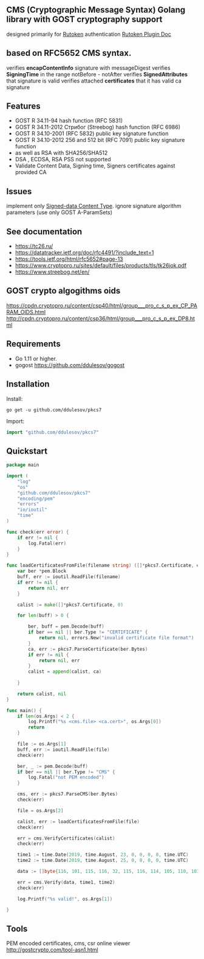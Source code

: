 ## CMS (Cryptographic Message Syntax) Golang library with  GOST cryptography support
  designed primarily for [Rutoken](https://www.rutoken.ru/products/all/rutoken-ecp/)  authentication 
  [Rutoken Plugin Doc](https://dev.rutoken.ru/display/PUB/RutokenPluginDoc)

## based on  RFC5652 CMS syntax. 
  verifies **encapContentInfo** signature with messageDigest
  verifies **SigningTime**  in the range notBefore - notAfter
  verifies **SignedAttributes** that signature is valid 
  verifies attached **certificates**  that it has valid ca signature


## Features
 - GOST R 34.11-94 hash function (RFC 5831)
 - GOST R 34.11-2012 Стрибог (Streebog) hash function (RFC 6986)
 - GOST R 34.10-2001 (RFC 5832) public key signature function
 - GOST R 34.10-2012 256 and 512 bit (RFC 7091) public key signature function
 - as well as RSA with SHA256/SHA512 
 - DSA , ECDSA, RSA PSS not supported 
 - Validate Content Data, Signing time, Signers certificates against provided CA 

## Issues
  implement only [Signed-data Content Type](https://tools.ietf.org/html/rfc5652#section-5.1).
  ignore signature algorithm parameters (use only GOST A-ParamSets) 

## See documentation
 - https://tc26.ru/                                                                          
 - https://datatracker.ietf.org/doc/rfc4491/?include_text=1
 - https://tools.ietf.org/html/rfc5652#page-13
 - https://www.cryptopro.ru/sites/default/files/products/tls/tk26iok.pdf
 - https://www.streebog.net/en/

## GOST crypto algogithms oids
https://cpdn.cryptopro.ru/content/csp40/html/group___pro_c_s_p_ex_CP_PARAM_OIDS.html
http://cpdn.cryptopro.ru/content/csp36/html/group___pro_c_s_p_ex_DP8.html

## Requirements
 * Go 1.11 or higher.
 * gogost https://github.com/ddulesov/gogost 

## Installation

Install:

```shell
go get -u github.com/ddulesov/pkcs7
```

Import:

```go
import "github.com/ddulesov/pkcs7"
```


## Quickstart

```go
package main

import (
	"log"
	"os"
	"github.com/ddulesov/pkcs7"
	"encoding/pem"
	"errors"
	"io/ioutil"
	"time"
)

func check(err error) {
	if err != nil {
		log.Fatal(err)
	}
}

func loadCertificatesFromFile(filename string) ([]*pkcs7.Certificate, error) {
	var ber *pem.Block
	buff, err := ioutil.ReadFile(filename)
	if err != nil {
		return nil, err
	}

	calist := make([]*pkcs7.Certificate, 0)

	for len(buff) > 0 {

		ber, buff = pem.Decode(buff)
		if ber == nil || ber.Type != "CERTIFICATE" {
			return nil, errors.New("invalid certificate file format")
		}
		ca, err := pkcs7.ParseCertificate(ber.Bytes)
		if err != nil {
			return nil, err
		}
		calist = append(calist, ca)
		
	}

	return calist, nil
}

func main() {
	if len(os.Args) < 2 {
		log.Printf("%s <cms.file> <ca.cert>", os.Args[0])
		return
	}

	file := os.Args[1]
	buff, err := ioutil.ReadFile(file)
	check(err)

	ber, _ := pem.Decode(buff)
	if ber == nil || ber.Type != "CMS" {
		log.Fatal("not PEM encoded")
	}

	cms, err := pkcs7.ParseCMS(ber.Bytes)
	check(err)

	file = os.Args[2]

	calist, err := loadCertificatesFromFile(file)
	check(err)

	err = cms.VerifyCertificates(calist)
	check(err)

	time1 := time.Date(2019, time.August, 23, 0, 0, 0, 0, time.UTC)
	time2 := time.Date(2019, time.August, 25, 0, 0, 0, 0, time.UTC)

	data := []byte{116, 101, 115, 116, 32, 115, 116, 114, 105, 110, 103, 10}

	err = cms.Verify(data, time1, time2)
	check(err)

	log.Printf("%s valid!", os.Args[1])

}
```


## Tools
PEM encoded certificates, cms, csr online viewer 
http://gostcrypto.com/tool-asn1.html

 